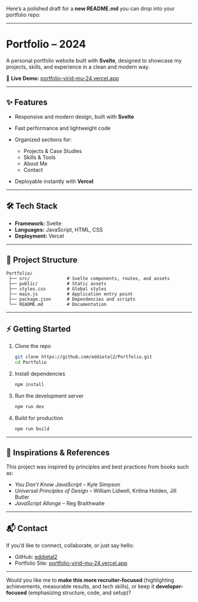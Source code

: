 Here’s a polished draft for a **new README.md** you can drop into your portfolio repo:

---

# Portfolio – 2024

A personal portfolio website built with **Svelte**, designed to showcase my projects, skills, and experience in a clean and modern way.

🚀 **Live Demo:** [portfolio-virid-mu-24.vercel.app](https://portfolio-virid-mu-24.vercel.app)

---

## ✨ Features

* Responsive and modern design, built with **Svelte**
* Fast performance and lightweight code
* Organized sections for:

  * Projects & Case Studies
  * Skills & Tools
  * About Me
  * Contact
* Deployable instantly with **Vercel**

---

## 🛠 Tech Stack

* **Framework:** Svelte
* **Languages:** JavaScript, HTML, CSS
* **Deployment:** Vercel

---

## 📂 Project Structure

```
Portfolio/
 ├── src/              # Svelte components, routes, and assets
 ├── public/           # Static assets
 ├── styles.css        # Global styles
 ├── main.js           # Application entry point
 ├── package.json      # Dependencies and scripts
 └── README.md         # Documentation
```

---

## ⚡ Getting Started

1. Clone the repo

   ```bash
   git clone https://github.com/eddietal2/Portfolio.git
   cd Portfolio
   ```

2. Install dependencies

   ```bash
   npm install
   ```

3. Run the development server

   ```bash
   npm run dev
   ```

4. Build for production

   ```bash
   npm run build
   ```

---

## 📖 Inspirations & References

This project was inspired by principles and best practices from books such as:

* *You Don’t Know JavaScript* – Kyle Simpson
* *Universal Principles of Design* – William Lidwell, Kritina Holden, Jill Butler
* *JavaScript Allonge* – Reg Braithwaite

---

## 📬 Contact

If you’d like to connect, collaborate, or just say hello:

* GitHub: [eddietal2](https://github.com/eddietal2)
* Portfolio Site: [portfolio-virid-mu-24.vercel.app](https://portfolio-virid-mu-24.vercel.app)

---

Would you like me to **make this more recruiter-focused** (highlighting achievements, measurable results, and tech skills), or keep it **developer-focused** (emphasizing structure, code, and setup)?
